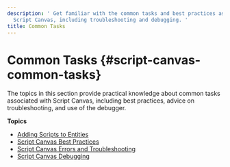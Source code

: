 ```yaml
---
description: ' Get familiar with the common tasks and best practices associated with
  Script Canvas, including troubleshooting and debugging. '
title: Common Tasks
---
```

# Common Tasks {#script-canvas-common-tasks}

The topics in this section provide practical knowledge about common tasks associated with Script Canvas, including best practices, advice on troubleshooting, and use of the debugger\.

**Topics**
+ [Adding Scripts to Entities](/docs/userguide/scripting/scriptcanvas/adding-scripts.md)
+ [Script Canvas Best Practices](/docs/user-guide/features/scripting/script-canvas/best-practices.md)
+ [Script Canvas Errors and Troubleshooting](/docs/user-guide/features/scripting/script-canvas/errors-and-troubleshooting.md)
+ [Script Canvas Debugging](/docs/user-guide/features/scripting/script-canvas/debugging.md)